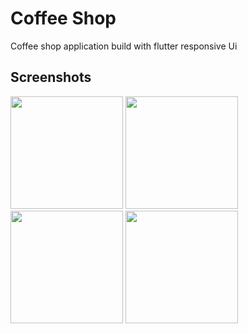 # Coffee Shop

Coffee shop application build with flutter 
responsive Ui

## Screenshots
<img src="https://github.com/user-attachments/assets/599440ff-876b-4a04-80d6-5dc03caac4c9" width="180">
<img src="https://github.com/user-attachments/assets/0228d6fd-2837-47c3-8c68-76ae28b604b3" width="180">
<img src="https://github.com/user-attachments/assets/bf95a1ed-1358-43bf-9a45-e48d89520da0" width="180">


<img src="https://github.com/user-attachments/assets/50b1d8a1-2754-44c0-9966-6536d653133b" width="180">

